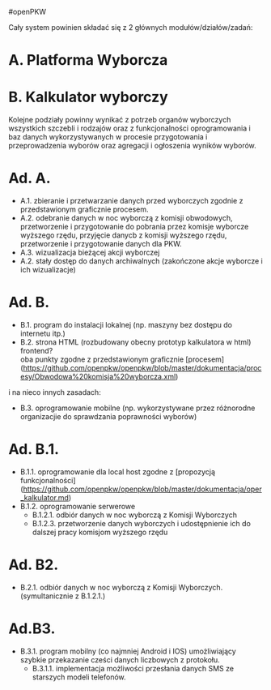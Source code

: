#openPKW

Cały system powinien składać się z 2 głównych modułów/działów/zadań:

# A. Platforma Wyborcza  
# B. Kalkulator wyborczy  

Kolejne podziały powinny wynikać z potrzeb organów wyborczych wszystkich szczebli i rodzajów oraz z funkcjonalności oprogramowania i baz danych wykorzystywanych w procesie przygotowania i przeprowadzenia wyborów oraz agregacji i ogłoszenia wyników wyborów.


# Ad. A.
* A.1. zbieranie i przetwarzanie danych przed wyborczych zgodnie z przedstawionym graficznie procesem.
* A.2. odebranie danych w noc wyborczą z komisji obwodowych, przetworzenie i przygotowanie do pobrania przez komisje wyborcze wyższego rzędu, przyjęcie danycb z komisji wyższego rzędu, przetworzenie i przygotowanie danych dla PKW.
* A.3. wizualizacja bieżącej akcji wyborczej
* A.2. stały dostęp do danych archiwalnych (zakończone akcje wyborcze i ich wizualizacje)

# Ad. B.

* B.1. program do instalacji lokalnej (np. maszyny bez dostępu do internetu itp.)
* B.2. strona HTML (rozbudowany obecny prototyp kalkulatora w html) frontend?  
oba punkty zgodne z przedstawionym graficznie [procesem] (https://github.com/openpkw/openpkw/blob/master/dokumentacja/procesy/Obwodowa%20komisja%20wyborcza.xml)  

i na nieco innych zasadach:  

* B.3. oprogramowanie mobilne (np. wykorzystywane przez różnorodne organizacjie do sprawdzania poprawności wyborów)

# Ad. B.1. 

* B.1.1. oprogramowanie dla local host zgodne z [propozycją funkcjonalności] (https://github.com/openpkw/openpkw/blob/master/dokumentacja/oper_kalkulator.md)
* B.1.2. oprogramowanie serwerowe
     * B.1.2.1. odbiór danych w noc wyborczą z Komisji Wyborczych
     * B.1.2.3. przetworzenie danych wyborczych i udostępnienie ich do dalszej pracy komisjom wyższego rzędu

# Ad. B2.

* B.2.1. odbiór danych w noc wyborczą z Komisji Wyborczych. (symultanicznie z B.1.2.1.)
 
# Ad.B3.

* B.3.1. program mobilny (co najmniej Android i IOS) umożliwiający szybkie przekazanie cześci danych liczbowych z protokołu.
    * B.3.1.1. implementacja możliwości przesłania danych SMS ze starszych modeli telefonów.

